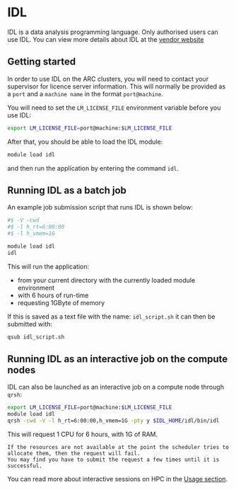 # IDL

IDL is a data analysis programming language. Only authorised users can use IDL. You can view more details about IDL at the [vendor website](http://www.exelisvis.co.uk/ProductsServices/IDL.aspx)

## Getting started

In order to use IDL on the ARC clusters, you will need to contact your supervisor for licence server information. This will normally be provided as a `port` and a `machine name` in the format `port@machine`.

You will need to set the `LM_LICENSE_FILE` environment variable before you use IDL:

```bash
export LM_LICENSE_FILE=port@machine:$LM_LICENSE_FILE
```

After that, you should be able to load the IDL module:

```bash
module load idl
```

and then run the application by entering the command `idl`.

## Running IDL as a batch job

An example job submission script that runs IDL is shown below:

```bash
#$ -V -cwd
#$ -l h_rt=6:00:00
#$ -l h_vmem=1G

module load idl
idl
```

This will run the application:

- from your current directory with the currently loaded module environment
- with 6 hours of run-time
- requesting 1GByte of memory

If this is saved as a text file with the name: `idl_script.sh` it can then be submitted with:

```bash
qsub idl_script.sh
```

## Running IDL as an interactive job on the compute nodes

IDL can also be launched as an interactive job on a compute node through `qrsh`:

```bash
export LM_LICENSE_FILE=port@machine:$LM_LICENSE_FILE
module load idl
qrsh -cwd -V -l h_rt=6:00:00,h_vmem=1G -pty y $IDL_HOME/idl/bin/idl
```

This will request 1 CPU for 6 hours, with 1G of RAM.

```{note}
If the resources are not available at the point the scheduler tries to allocate them, then the request will fail.
You may find you have to submit the request a few times until it is successful.
```

You can read more about interactive sessions on HPC in the [Usage section](../../usage/interactive).
